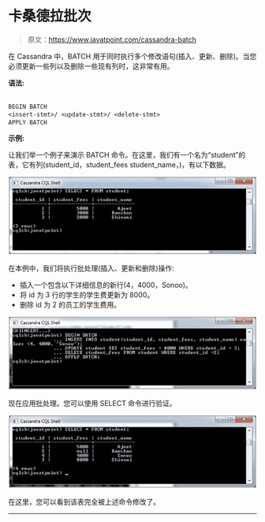 # 卡桑德拉批次

> 原文：<https://www.javatpoint.com/cassandra-batch>

在 Cassandra 中，BATCH 用于同时执行多个修改语句(插入、更新、删除)。当您必须更新一些列以及删除一些现有列时，这非常有用。

**语法:**

```

BEGIN BATCH
<insert-stmt>/ <update-stmt>/ <delete-stmt>
APPLY BATCH 

```

**示例:**

让我们举一个例子来演示 BATCH 命令。在这里，我们有一个名为“student”的表，它有列(student_id，student_fees student_name，)，有以下数据。

![Cassandra Batch 1](img/d0482c965824c5d1a2c51471989a78be.png)

在本例中，我们将执行批处理(插入、更新和删除)操作:

*   插入一个包含以下详细信息的新行(4，4000，Sonoo)。
*   将 id 为 3 行的学生的学生费更新为 8000。
*   删除 id 为 2 的员工的学生费用。

![Cassandra Batch 2](img/92b10d861109cc975db1a8486d2ff9de.png)

现在应用批处理。您可以使用 SELECT 命令进行验证。

![Cassandra Batch 3](img/7c38517cb9d0610a3d29f2fdc72dcd94.png)

在这里，您可以看到该表完全被上述命令修改了。

* * *